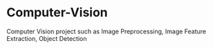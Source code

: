 # Computer-Vision
Computer Vision project such as Image Preprocessing, Image Feature Extraction, Object Detection
